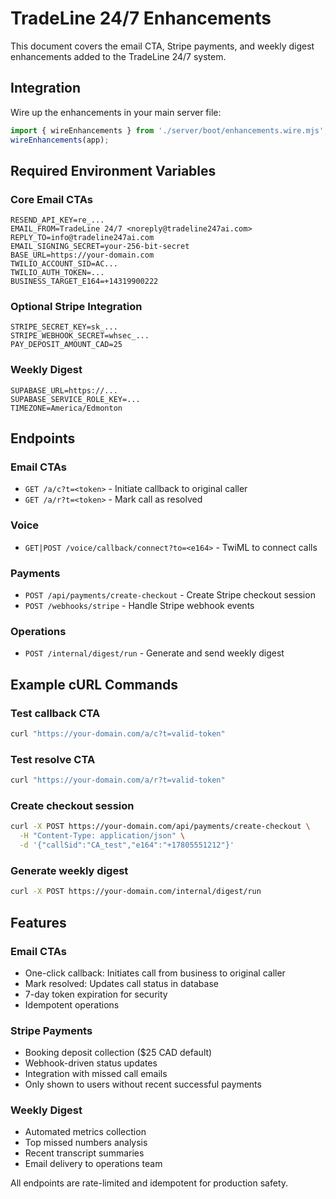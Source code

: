# TradeLine 24/7 Enhancements

This document covers the email CTA, Stripe payments, and weekly digest enhancements added to the TradeLine 24/7 system.

## Integration

Wire up the enhancements in your main server file:

```js
import { wireEnhancements } from './server/boot/enhancements.wire.mjs';
wireEnhancements(app);
```

## Required Environment Variables

### Core Email CTAs
```
RESEND_API_KEY=re_...
EMAIL_FROM=TradeLine 24/7 <noreply@tradeline247ai.com>
REPLY_TO=info@tradeline247ai.com
EMAIL_SIGNING_SECRET=your-256-bit-secret
BASE_URL=https://your-domain.com
TWILIO_ACCOUNT_SID=AC...
TWILIO_AUTH_TOKEN=...
BUSINESS_TARGET_E164=+14319900222
```

### Optional Stripe Integration
```
STRIPE_SECRET_KEY=sk_...
STRIPE_WEBHOOK_SECRET=whsec_...
PAY_DEPOSIT_AMOUNT_CAD=25
```

### Weekly Digest
```
SUPABASE_URL=https://...
SUPABASE_SERVICE_ROLE_KEY=...
TIMEZONE=America/Edmonton
```

## Endpoints

### Email CTAs
- `GET /a/c?t=<token>` - Initiate callback to original caller
- `GET /a/r?t=<token>` - Mark call as resolved

### Voice
- `GET|POST /voice/callback/connect?to=<e164>` - TwiML to connect calls

### Payments
- `POST /api/payments/create-checkout` - Create Stripe checkout session
- `POST /webhooks/stripe` - Handle Stripe webhook events

### Operations
- `POST /internal/digest/run` - Generate and send weekly digest

## Example cURL Commands

### Test callback CTA
```bash
curl "https://your-domain.com/a/c?t=valid-token"
```

### Test resolve CTA
```bash
curl "https://your-domain.com/a/r?t=valid-token"
```

### Create checkout session
```bash
curl -X POST https://your-domain.com/api/payments/create-checkout \
  -H "Content-Type: application/json" \
  -d '{"callSid":"CA_test","e164":"+17805551212"}'
```

### Generate weekly digest
```bash
curl -X POST https://your-domain.com/internal/digest/run
```

## Features

### Email CTAs
- One-click callback: Initiates call from business to original caller
- Mark resolved: Updates call status in database
- 7-day token expiration for security
- Idempotent operations

### Stripe Payments
- Booking deposit collection ($25 CAD default)
- Webhook-driven status updates
- Integration with missed call emails
- Only shown to users without recent successful payments

### Weekly Digest
- Automated metrics collection
- Top missed numbers analysis
- Recent transcript summaries
- Email delivery to operations team

All endpoints are rate-limited and idempotent for production safety.